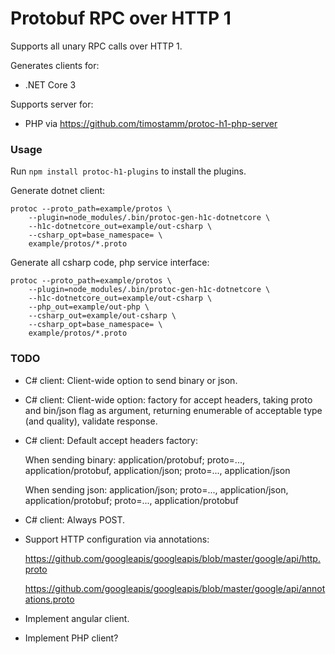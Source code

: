 Protobuf RPC over HTTP 1
========================

Supports all unary RPC calls over HTTP 1. 

Generates clients for:
- .NET Core 3

Supports server for:
- PHP via https://github.com/timostamm/protoc-h1-php-server



### Usage


Run `npm install protoc-h1-plugins` to install the plugins. 


Generate dotnet client:

```shell script
protoc --proto_path=example/protos \
    --plugin=node_modules/.bin/protoc-gen-h1c-dotnetcore \
    --h1c-dotnetcore_out=example/out-csharp \
    --csharp_opt=base_namespace= \
    example/protos/*.proto
```


Generate all csharp code, php service interface: 

```shell script
protoc --proto_path=example/protos \
    --plugin=node_modules/.bin/protoc-gen-h1c-dotnetcore \
    --h1c-dotnetcore_out=example/out-csharp \
    --php_out=example/out-php \
    --csharp_out=example/out-csharp \
    --csharp_opt=base_namespace= \
    example/protos/*.proto
```


### TODO

* C# client: Client-wide option to send binary or json.

* C# client: Client-wide option: factory for accept headers, taking proto and bin/json flag as argument, returning enumerable of acceptable type (and quality), validate response. 

* C# client: Default accept headers factory: 
  
  When sending binary: application/protobuf; proto=..., application/protobuf, application/json; proto=..., application/json
  
  When sending json: application/json; proto=..., application/json, application/protobuf; proto=..., application/protobuf

* C# client: Always POST.

* Support HTTP configuration via annotations:
  
  https://github.com/googleapis/googleapis/blob/master/google/api/http.proto
  
  https://github.com/googleapis/googleapis/blob/master/google/api/annotations.proto

* Implement angular client.

* Implement PHP client? 
